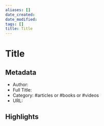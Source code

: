 ```yaml
---
aliases: []
date_created:
date_modified:
tags: []
title: Title
---
```


# Title

## Metadata

- Author:
- Full Title:
- Category: #articles or #books or #videos
- URL:

## Highlights
